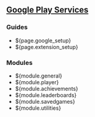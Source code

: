 ## [Google Play Services](home)

### Guides

 * ${page.google_setup}
 * ${page.extension_setup}

### Modules

 * ${module.general}
 * ${module.player}
 * ${module.achievements}
 * ${module.leaderboards}
 * ${module.savedgames}
 * ${module.utilities}
